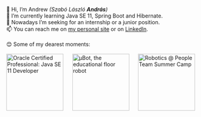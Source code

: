 👋 Hi, I’m Andrew *(Szabó László **András**)*  
🌱 I’m currently learning Java SE 11, Spring Boot and Hibernate.  
👀 Nowadays I’m seeking for an internship or a junior position.    
📫 You can reach me on [my personal site](https://zza.hu) or on [LinkedIn](https://www.linkedin.com/in/hu-zza).  
<br>
😊 Some of my dearest moments:  
<br>
<a href="https://www.credly.com/users/hu-zza" target="_blank" title="Oracle Certified Professional: Java SE 11 Developer"><img src="https://hu-zza.github.io/certificates/OCP_Java_SE_11/Oracle_Java_SE_11_Developer.png" alt="Oracle Certified Professional: Java SE 11 Developer" width="150" height="150"></a>&nbsp;&nbsp;&nbsp;&nbsp;&nbsp;
<a href="https://github.com/hu-zza/uBot" target="_blank" title="μBot, the educational floor robot"><img src="https://hu-zza.github.io/images/projects/uBot_loop_v1.06_crop.jpg" alt="μBot, the educational floor robot" width="150" height="150"></a>&nbsp;&nbsp;&nbsp;&nbsp;&nbsp;
<a href="https://www.youtube.com/watch?v=TKfZt3nyfeM" target="_blank" title="Robotics @ People Team Summer Camp"><img src="https://hu-zza.github.io/images/projects/People_Team_2018.png" alt="Robotics @ People Team Summer Camp" width="150" height="150"></a>

